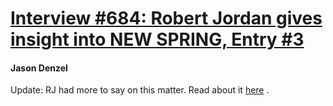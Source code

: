 # [Interview #684: Robert Jordan gives insight into NEW SPRING, Entry #3](https://www.theoryland.com/intvmain.php?i=684#3)

#### Jason Denzel

Update: RJ had more to say on this matter. Read about it
[here](http://web.archive.org/web/20030605131109/http://www.dragonmount.com/News/news-2003-06.aspx#06-02-03_01)
.

